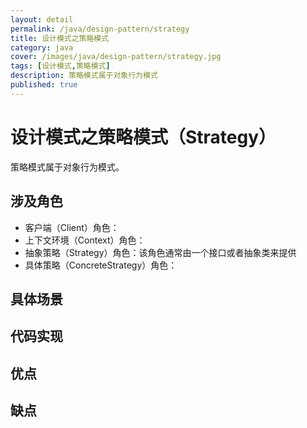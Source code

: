 ```yaml
---
layout: detail
permalink: /java/design-pattern/strategy
title: 设计模式之策略模式
category: java
cover: /images/java/design-pattern/strategy.jpg
tags: [设计模式,策略模式]
description: 策略模式属于对象行为模式
published: true
---
```


# 设计模式之策略模式（Strategy）

策略模式属于对象行为模式。

## 涉及角色

* 客户端（Client）角色：
* 上下文环境（Context）角色：
* 抽象策略（Strategy）角色：该角色通常由一个接口或者抽象类来提供
* 具体策略（ConcreteStrategy）角色：

## 具体场景

## 代码实现

## 优点

## 缺点
